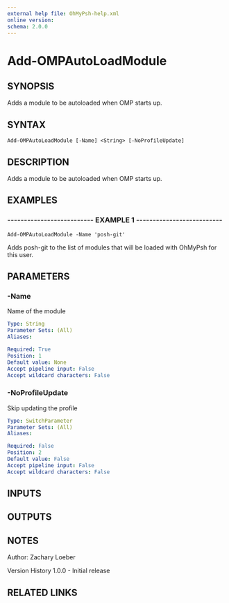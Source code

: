 ```yaml
---
external help file: OhMyPsh-help.xml
online version: 
schema: 2.0.0
---
```


# Add-OMPAutoLoadModule

## SYNOPSIS
Adds a module to be autoloaded when OMP starts up.

## SYNTAX

```
Add-OMPAutoLoadModule [-Name] <String> [-NoProfileUpdate]
```

## DESCRIPTION
Adds a module to be autoloaded when OMP starts up.

## EXAMPLES

### -------------------------- EXAMPLE 1 --------------------------
```
Add-OMPAutoLoadModule -Name 'posh-git'
```

Adds posh-git to the list of modules that will be loaded with OhMyPsh for this user.

## PARAMETERS

### -Name
Name of the module

```yaml
Type: String
Parameter Sets: (All)
Aliases: 

Required: True
Position: 1
Default value: None
Accept pipeline input: False
Accept wildcard characters: False
```

### -NoProfileUpdate
Skip updating the profile

```yaml
Type: SwitchParameter
Parameter Sets: (All)
Aliases: 

Required: False
Position: 2
Default value: False
Accept pipeline input: False
Accept wildcard characters: False
```

## INPUTS

## OUTPUTS

## NOTES
Author: Zachary Loeber



Version History
1.0.0 - Initial release

## RELATED LINKS

